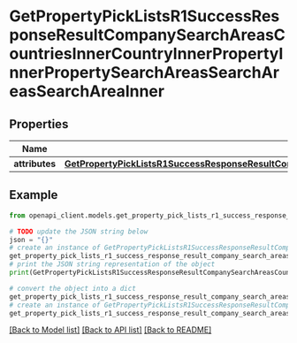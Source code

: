 # GetPropertyPickListsR1SuccessResponseResultCompanySearchAreasCountriesInnerCountryInnerPropertyInnerPropertySearchAreasSearchAreasSearchAreaInner


## Properties

Name | Type | Description | Notes
------------ | ------------- | ------------- | -------------
**attributes** | [**GetPropertyPickListsR1SuccessResponseResultCompanySearchAreasCountriesInnerCountryInnerPropertyInnerPropertySearchAreasSearchAreasSearchAreaInnerAttributes**](GetPropertyPickListsR1SuccessResponseResultCompanySearchAreasCountriesInnerCountryInnerPropertyInnerPropertySearchAreasSearchAreasSearchAreaInnerAttributes.md) |  | 

## Example

```python
from openapi_client.models.get_property_pick_lists_r1_success_response_result_company_search_areas_countries_inner_country_inner_property_inner_property_search_areas_search_areas_search_area_inner import GetPropertyPickListsR1SuccessResponseResultCompanySearchAreasCountriesInnerCountryInnerPropertyInnerPropertySearchAreasSearchAreasSearchAreaInner

# TODO update the JSON string below
json = "{}"
# create an instance of GetPropertyPickListsR1SuccessResponseResultCompanySearchAreasCountriesInnerCountryInnerPropertyInnerPropertySearchAreasSearchAreasSearchAreaInner from a JSON string
get_property_pick_lists_r1_success_response_result_company_search_areas_countries_inner_country_inner_property_inner_property_search_areas_search_areas_search_area_inner_instance = GetPropertyPickListsR1SuccessResponseResultCompanySearchAreasCountriesInnerCountryInnerPropertyInnerPropertySearchAreasSearchAreasSearchAreaInner.from_json(json)
# print the JSON string representation of the object
print(GetPropertyPickListsR1SuccessResponseResultCompanySearchAreasCountriesInnerCountryInnerPropertyInnerPropertySearchAreasSearchAreasSearchAreaInner.to_json())

# convert the object into a dict
get_property_pick_lists_r1_success_response_result_company_search_areas_countries_inner_country_inner_property_inner_property_search_areas_search_areas_search_area_inner_dict = get_property_pick_lists_r1_success_response_result_company_search_areas_countries_inner_country_inner_property_inner_property_search_areas_search_areas_search_area_inner_instance.to_dict()
# create an instance of GetPropertyPickListsR1SuccessResponseResultCompanySearchAreasCountriesInnerCountryInnerPropertyInnerPropertySearchAreasSearchAreasSearchAreaInner from a dict
get_property_pick_lists_r1_success_response_result_company_search_areas_countries_inner_country_inner_property_inner_property_search_areas_search_areas_search_area_inner_from_dict = GetPropertyPickListsR1SuccessResponseResultCompanySearchAreasCountriesInnerCountryInnerPropertyInnerPropertySearchAreasSearchAreasSearchAreaInner.from_dict(get_property_pick_lists_r1_success_response_result_company_search_areas_countries_inner_country_inner_property_inner_property_search_areas_search_areas_search_area_inner_dict)
```
[[Back to Model list]](../README.md#documentation-for-models) [[Back to API list]](../README.md#documentation-for-api-endpoints) [[Back to README]](../README.md)


